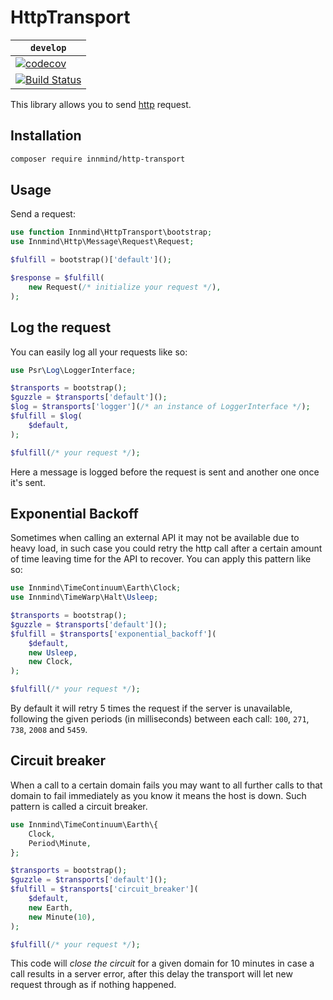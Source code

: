 # HttpTransport

| `develop` |
|-----------|
| [![codecov](https://codecov.io/gh/Innmind/HttpTransport/branch/develop/graph/badge.svg)](https://codecov.io/gh/Innmind/HttpTransport) |
| [![Build Status](https://github.com/Innmind/HttpTransport/workflows/CI/badge.svg)](https://github.com/Innmind/HttpTransport/actions?query=workflow%3ACI) |

This library allows you to send [http](https://packagist.org/packages/innmind/http) request.

## Installation

```sh
composer require innmind/http-transport
```

## Usage

Send a request:

```php
use function Innmind\HttpTransport\bootstrap;
use Innmind\Http\Message\Request\Request;

$fulfill = bootstrap()['default']();

$response = $fulfill(
    new Request(/* initialize your request */),
);
```

## Log the request

You can easily log all your requests like so:

```php
use Psr\Log\LoggerInterface;

$transports = bootstrap();
$guzzle = $transports['default']();
$log = $transports['logger'](/* an instance of LoggerInterface */);
$fulfill = $log(
    $default,
);

$fulfill(/* your request */);
```

Here a message is logged before the request is sent and another one once it's sent.

## Exponential Backoff

Sometimes when calling an external API it may not be available due to heavy load, in such case you could retry the http call after a certain amount of time leaving time for the API to recover. You can apply this pattern like so:

```php
use Innmind\TimeContinuum\Earth\Clock;
use Innmind\TimeWarp\Halt\Usleep;

$transports = bootstrap();
$guzzle = $transports['default']();
$fulfill = $transports['exponential_backoff'](
    $default,
    new Usleep,
    new Clock,
);

$fulfill(/* your request */);
```

By default it will retry 5 times the request if the server is unavailable, following the given periods (in milliseconds) between each call: `100`, `271`, `738`, `2008` and `5459`.

## Circuit breaker

When a call to a certain domain fails you may want to all further calls to that domain to fail immediately as you know it means the host is down. Such pattern is called a circuit breaker.

```php
use Innmind\TimeContinuum\Earth\{
    Clock,
    Period\Minute,
};

$transports = bootstrap();
$guzzle = $transports['default']();
$fulfill = $transports['circuit_breaker'](
    $default,
    new Earth,
    new Minute(10),
);

$fulfill(/* your request */);
```

This code will _close the circuit_ for a given domain for 10 minutes in case a call results in a server error, after this delay the transport will let new request through as if nothing happened.
